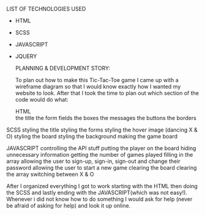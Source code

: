 LIST OF TECHNOLOGIES USED
* HTML
* SCSS
* JAVASCRIPT
* JQUERY


  PLANNING & DEVELOPMENT STORY: 
  
  To plan out how to make this Tic-Tac-Toe game I came up with a wireframe diagram so that I would know exactly how I      wanted my website to look. After that I took the time to plan out which section of the code would do what:
  
  HTML                                    
 the title
 the form fields
 the boxes
 the messages
 the buttons
 the borders
 
 SCSS
styling the title
styling the forms 
styling the hover image (dancing X & O)
styling the board 
styling the background
making the game board


  JAVASCRIPT
controlling the API stuff
putting the player on the board
hiding unnecessary information
getting the number of games played
filling in the array
allowing the user to sign-up, sign-in, sign-out and change their password
allowing the user to start a new game
clearing the board
clearing the array
switching between X & O

After I organized everything I got to work starting with the HTML then doing the SCSS and lastly ending with the JAVASCRIPT(which was not easy!). Whenever i did not know how to do something I would ask for help (never be afraid of asking for help) and look it up online.
